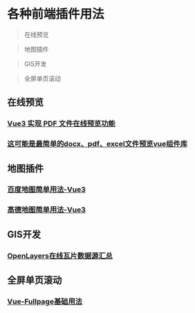 
# 各种前端插件用法

> 在线预览

> 地图插件

> GIS开发

> 全屏单页滚动

## 在线预览

### [Vue3 实现 PDF 文件在线预览功能](./online-preview/vue3-pdf)

### [这可能是最简单的docx、pdf、excel文件预览vue组件库](./online-preview/office-vue)

## 地图插件

### [百度地图简单用法-Vue3](./map/bmap)

### [高德地图简单用法-Vue3](./map/gmap)

## GIS开发

### [OpenLayers在线瓦片数据源汇总](./gis/tile-data-source)

## 全屏单页滚动

### [Vue-Fullpage基础用法](./full-screen-scroll/vue-fullpage)
